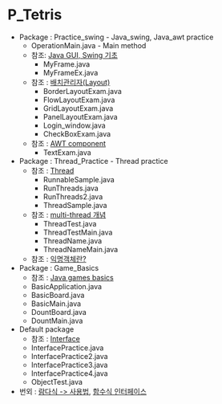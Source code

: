 # P_Tetris

- Package : Practice_swing - Java_swing, Java_awt practice
  - OperationMain.java - Main method
  - 참조: [Java GUI, Swing 기초](https://k4keye.tistory.com/55)
    - MyFrame.java
    - MyFrameEx.java
  - 참조 : [배치관리자(Layout)](https://m.blog.naver.com/javaking75/140157948347)
    - BorderLayoutExam.java
    - FlowLayoutExam.java
    - GridLayoutExam.java
    - PanelLayoutExam.java
    - Login_window.java
    - CheckBoxExam.java
  - 참조 : [AWT component](https://m.blog.naver.com/javaking75/140157956681)
    - TextExam.java
- Package : Thread_Practice - Thread practice
  - 참조 : [Thread](https://secretartbook.tistory.com/17)
    - RunnableSample.java
    - RunThreads.java
    - RunThreads2.java
    - ThreadSample.java
  - 참조 : [multi-thread 개념](https://limkydev.tistory.com/48?category=957527)
    - ThreadTest.java
    - ThreadTestMain.java
    - ThreadName.java
    - ThreadNameMain.java
  - 참조 : [익명객체란?](https://limkydev.tistory.com/226)
- Package : Game_Basics
  - 참조 : [Java games basics](https://zetcode.com/javagames/basics/)
  - BasicApplication.java
  - BasicBoard.java
  - BasicMain.java
  - DountBoard.java
  - DountMain.java
- Default package
  - 참조 : [Interface](https://doublesprogramming.tistory.com/157)
  - InterfacePractice.java
  - InterfacePractice2.java
  - InterfacePractice3.java
  - InterfacePractice4.java
  - ObjectTest.java
- 번외 : [람다식 -> 사용법](https://coding-factory.tistory.com/265), [함수식 인터페이스](https://codechacha.com/ko/java8-functional-interface/)